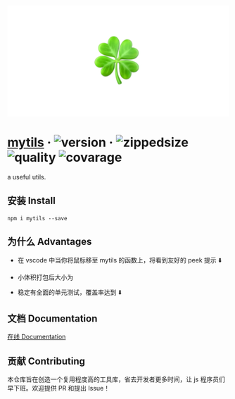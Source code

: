 ![Image text](https://raw.githubusercontent.com/milobluebell/imgs-repo/master/WX20200322-010957%402x.png)

# [mytils](https://milobluebell.github.io/mytils/#/) &middot; <img alt="version" src="https://img.shields.io/npm/v/mytils?color=42b983"> &middot; <img alt="zippedsize" src="https://img.shields.io/bundlephobia/minzip/mytils?color=%2342b983"> <img alt="quality" src="https://img.shields.io/codacy/grade/29c42e17c0b341099cbc3d552ff6bff6?color=%2342b983"> <img alt="covarage" src="https://img.shields.io/codecov/c/github/milobluebell/mytils">

a useful utils.

## 安装 Install

```
npm i mytils --save
```

## 为什么 Advantages

- 在 vscode 中当你将鼠标移至 mytils 的函数上，将看到友好的 peek 提示 ⬇️

* 小体积打包后大小为

* 稳定有全面的单元测试，覆盖率达到 ⬇️

## 文档 Documentation

[在线 Documentation](https:///mytils.site)

## 贡献 Contributing

本仓库旨在创造一个复用程度高的工具库，省去开发者更多时间，让 js 程序员们早下班。欢迎提供 PR 和提出 Issue！
